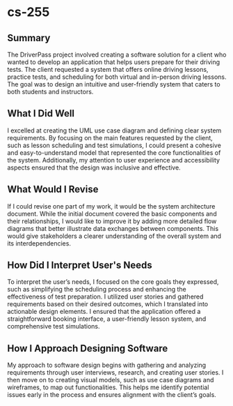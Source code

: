 # cs-255
## Summary
The DriverPass project involved creating a software solution for a client who wanted to develop an application that helps users prepare for their driving tests. The client requested a system that offers online driving lessons, practice tests, and scheduling for both virtual and in-person driving lessons. The goal was to design an intuitive and user-friendly system that caters to both students and instructors.
## What I Did Well
I excelled at creating the UML use case diagram and defining clear system requirements. By focusing on the main features requested by the client, such as lesson scheduling and test simulations, I could present a cohesive and easy-to-understand model that represented the core functionalities of the system. Additionally, my attention to user experience and accessibility aspects ensured that the design was inclusive and effective.
## What Would I Revise
If I could revise one part of my work, it would be the system architecture document. While the initial document covered the basic components and their relationships, I would like to improve it by adding more detailed flow diagrams that better illustrate data exchanges between components. This would give stakeholders a clearer understanding of the overall system and its interdependencies.
## How Did I Interpret User's Needs
To interpret the user’s needs, I focused on the core goals they expressed, such as simplifying the scheduling process and enhancing the effectiveness of test preparation. I utilized user stories and gathered requirements based on their desired outcomes, which I translated into actionable design elements. I ensured that the application offered a straightforward booking interface, a user-friendly lesson system, and comprehensive test simulations.
## How I Approach Designing Software
My approach to software design begins with gathering and analyzing requirements through user interviews, research, and creating user stories. I then move on to creating visual models, such as use case diagrams and wireframes, to map out functionalities. This helps me identify potential issues early in the process and ensures alignment with the client’s goals.
